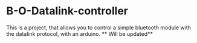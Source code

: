 # B-O-Datalink-controller
This is a project, that allows you to control a simple bluetooth module with the datalink protocol, with an arduino. ** Will be updated**





